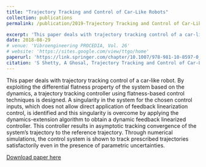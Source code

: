 ```yaml
---
title: "Trajectory Tracking and Control of Car-Like Robots"
collection: publications
permalink: /publication/2019-Trajectory Tracking and Control of Car-Like Robots

excerpt: 'This paper deals with trajectory tracking control of a car-like robot. By exploiting the differential flatness property of the system based on the dynamics, a trajectory tracking controller using flatness-based control techniques is designed. A singularity in the system for the chosen control inputs, which does not allow direct application of feedback linearization control, is identified and this singularity is overcome by applying the dynamics-extension algorithm to obtain a dynamic feedback linearized controller. This controller results in asymptotic tracking convergence of the system’s trajectory to the reference trajectory. Through numerical simulations, the control system is shown to track prescribed trajectories satisfactorily even in the presence of parametric uncertainties.'
date: 2018-08-29
# venue: 'Vibroengineering PROCEDIA, Vol. 26'
# website: 'https://sites.google.com/view/ttgo/home'
paperurl: 'https://link.springer.com/chapter/10.1007/978-981-10-8597-0_65'
citation: 'S Shetty, A Ghosal, Trajectory Tracking and Control of Car-Like Robots, 2019 Machines, Mechanism and Robotics pp 759-767'
---
```

This paper deals with trajectory tracking control of a car-like robot. By exploiting the differential flatness property of the system based on the dynamics, a trajectory tracking controller using flatness-based control techniques is designed. A singularity in the system for the chosen control inputs, which does not allow direct application of feedback linearization control, is identified and this singularity is overcome by applying the dynamics-extension algorithm to obtain a dynamic feedback linearized controller. This controller results in asymptotic tracking convergence of the system’s trajectory to the reference trajectory. Through numerical simulations, the control system is shown to track prescribed trajectories satisfactorily even in the presence of parametric uncertainties.

[Download paper here](https://github.com/SuhanNShetty/SuhanNShetty.github.io/files/pdf/2019_Car.pdf)

<!-- Recommended citation: 

**Cite as**: 

Ma, J., Shang, P., Lu, C., Meraghni, S., Benaggoune, K., Zuluaga, J., Zerhouni, N., Devalland, C. and Al Masry, Z., 2019. A portable breast cancer detection system based on smartphone with infrared camera. Vibroengineering PROCEDIA, 26, pp.57-63.
{: .notice}


- BibTeX:

<pre>
@article{ma2019portable,
  title={A portable breast cancer detection system based on smartphone with infrared camera},
  author={Ma, Jian and Shang, Pengchao and Lu, Chen and Meraghni, Safa and Benaggoune, Khaled and Zuluaga, Juan and Zerhouni, Noureddine and Devalland, Christine and Al Masry, Zeina},
  journal={Vibroengineering PROCEDIA},
  volume={26},
  pages={57--63},
  year={2019},
  publisher={JVE International Ltd.}
}
</pre> -->